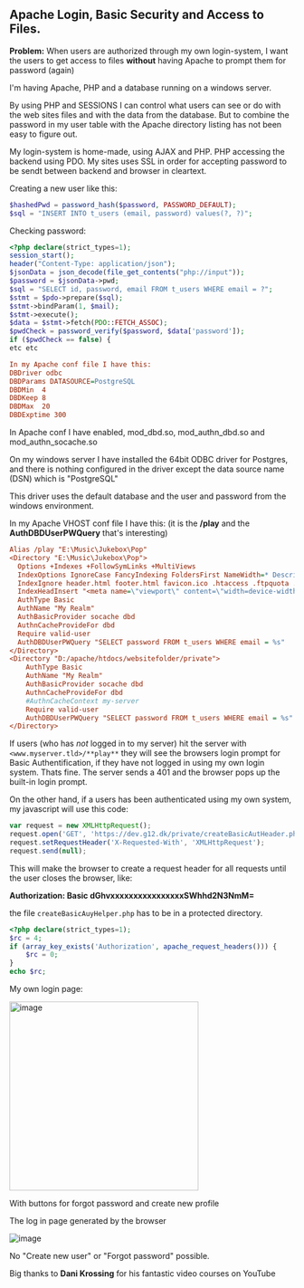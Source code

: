 ## Apache Login, Basic Security and Access to Files.
**Problem:** When users are authorized through my own login-system, I want the users to get access to files **without** having Apache to prompt them for password (again)

I'm having Apache, PHP and a database running on a windows server.

By using PHP and SESSIONS I can control what users can see or do with the web sites files and with the data from the database. But to combine the password in my user table with the Apache directory listing has not been easy to figure out.

My login-system is home-made, using AJAX and PHP. PHP accessing the backend using PDO. 
My sites uses SSL in order for accepting password to be sendt between backend and browser in cleartext.

Creating a new user like this:
```PHP
$hashedPwd = password_hash($password, PASSWORD_DEFAULT);		
$sql = "INSERT INTO t_users (email, password) values(?, ?)";
```
Checking password:

```PHP
<?php declare(strict_types=1);
session_start();
header("Content-Type: application/json"); 
$jsonData = json_decode(file_get_contents("php://input"));
$password = $jsonData->pwd;
$sql = "SELECT id, password, email FROM t_users WHERE email = ?";
$stmt = $pdo->prepare($sql);
$stmt->bindParam(1, $mail);
$stmt->execute();
$data = $stmt->fetch(PDO::FETCH_ASSOC); 
$pwdCheck = password_verify($password, $data['password']);
if ($pwdCheck == false) {
etc etc
```
```INI
In my Apache conf file I have this:
DBDriver odbc
DBDParams DATASOURCE=PostgreSQL
DBDMin  4
DBDKeep 8
DBDMax  20
DBDExptime 300
```
In Apache conf I have enabled, mod_dbd.so, mod_authn_dbd.so and mod_authn_socache.so

On my windows server I have installed the 64bit ODBC driver for Postgres, and there is nothing configured in the driver except the data source name (DSN) which is "PostgreSQL"

This driver uses the default database and the user and password from the windows environment.


In my Apache VHOST conf file I have this: (it is the **/play** and the **AuthDBDUserPWQuery** that's interesting)
```INI
Alias /play "E:\Music\Jukebox\Pop"
<Directory "E:\Music\Jukebox\Pop">
  Options +Indexes +FollowSymLinks +MultiViews
  IndexOptions IgnoreCase FancyIndexing FoldersFirst NameWidth=* DescriptionWidth=* SuppressHTMLPreamble
  IndexIgnore header.html footer.html favicon.ico .htaccess .ftpquota .DS_Store icons *.log *,v *,t .??* *~ *#
  IndexHeadInsert "<meta name=\"viewport\" content=\"width=device-width, initial-scale=1\">"
  AuthType Basic
  AuthName "My Realm"
  AuthBasicProvider socache dbd
  AuthnCacheProvideFor dbd
  Require valid-user
  AuthDBDUserPWQuery "SELECT password FROM t_users WHERE email = %s"
</Directory>
<Directory "D:/apache/htdocs/websitefolder/private">
	AuthType Basic
	AuthName "My Realm"
	AuthBasicProvider socache dbd
	AuthnCacheProvideFor dbd
	#AuthnCacheContext my-server
	Require valid-user
	AuthDBDUserPWQuery "SELECT password FROM t_users WHERE email = %s"
</Directory>
```  
If users (who has *not* logged in to my server) hit the server with `<www.myserver.tld>/**play**` they will see the browsers login prompt for Basic Authentification, if they have not logged in using my own login system. Thats fine.
The server sends a 401 and the browser pops up the built-in login prompt.

On the other hand, if a users has been authenticated using my own system, my javascript will use this code:

```JAVASCRIPT
var request = new XMLHttpRequest();
request.open('GET', 'https://dev.g12.dk/private/createBasicAutHeader.php', false, <email>, <password in cleartext>);
request.setRequestHeader('X-Requested-With', 'XMLHttpRequest');
request.send(null); 
```
This will make the browser to create a request header for all requests until the user closes the browser, like:

**Authorization: Basic dGhvxxxxxxxxxxxxxxxxSWhhd2N3NmM=**

the file `createBasicAuyHelper.php` has to be in a protected directory.
```PHP
<?php declare(strict_types=1);
$rc = 4;
if (array_key_exists('Authorization', apache_request_headers())) {
	$rc = 0;
}
echo $rc;
```
My own login page:

<img width="334" alt="image" src="https://user-images.githubusercontent.com/12120277/199751915-f1c6f5d7-c0b5-419f-8595-6ec0e2588a0c.png">

With buttons for forgot password and create new profile

The log in page generated by the browser

![image](https://user-images.githubusercontent.com/12120277/199752706-ffd6dba2-79a9-4369-b3d3-f22b0d870e43.png)

No "Create new user" or "Forgot password" possible.

Big thanks to **Dani Krossing** for his fantastic video courses on YouTube

